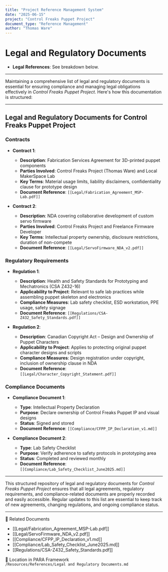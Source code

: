 ```yaml
---
title: "Project Reference Management System"
date: "2025-06-15"
project: "Control Freaks Puppet Project"
document_type: "Reference Management"
author: "Thomas Ware"
---
```


# Legal and Regulatory Documents

- **Legal References**: See breakdown below.

---
Maintaining a comprehensive list of legal and regulatory documents is essential for ensuring compliance and managing legal obligations effectively in *Control Freaks Puppet Project*. Here's how this documentation is structured:

---

## Legal and Regulatory Documents for Control Freaks Puppet Project

### Contracts

- **Contract 1**:  
  - **Description**: Fabrication Services Agreement for 3D-printed puppet components  
  - **Parties Involved**: Control Freaks Project (Thomas Ware) and Local MakerSpace Lab  
  - **Key Terms**: Material usage limits, liability disclaimers, confidentiality clause for prototype design  
  - **Document Reference**: `[[Legal/Fabrication_Agreement_MSP-Lab.pdf]]`

- **Contract 2**:  
  - **Description**: NDA covering collaborative development of custom servo firmware  
  - **Parties Involved**: Control Freaks Project and Freelance Firmware Developer  
  - **Key Terms**: Intellectual property ownership, disclosure restrictions, duration of non-compete  
  - **Document Reference**: `[[Legal/ServoFirmware_NDA_v2.pdf]]`

### Regulatory Requirements

- **Regulation 1**:  
  - **Description**: Health and Safety Standards for Prototyping and Mechatronics (CSA Z432-16)  
  - **Applicability to Project**: Relevant to safe lab practices while assembling puppet skeleton and electronics  
  - **Compliance Measures**: Lab safety checklist, ESD workstation, PPE usage, safety signage  
  - **Document Reference**: `[[Regulations/CSA-Z432_Safety_Standards.pdf]]`

- **Regulation 2**:  
  - **Description**: Canadian Copyright Act – Design and Ownership of Puppet Characters  
  - **Applicability to Project**: Applies to protecting original puppet character designs and scripts  
  - **Compliance Measures**: Design registration under copyright, inclusion of ownership clause in NDA  
  - **Document Reference**: `[[Legal/Character_Copyright_Statement.pdf]]`

### Compliance Documents

- **Compliance Document 1**:  
  - **Type**: Intellectual Property Declaration  
  - **Purpose**: Declare ownership of Control Freaks Puppet IP and visual designs  
  - **Status**: Signed and stored  
  - **Document Reference**: `[[Compliance/CFPP_IP_Declaration_v1.md]]`

- **Compliance Document 2**:  
  - **Type**: Lab Safety Checklist  
  - **Purpose**: Verify adherence to safety protocols in prototyping area  
  - **Status**: Completed and reviewed monthly  
  - **Document Reference**: `[[Compliance/Lab_Safety_Checklist_June2025.md]]`

---

This structured repository of legal and regulatory documents for *Control Freaks Puppet Project* ensures that all legal agreements, regulatory requirements, and compliance-related documents are properly recorded and easily accessible. Regular updates to this list are essential to keep track of new agreements, changing regulations, and ongoing compliance status.

---

🔗 Related Documents  
- [[Legal/Fabrication_Agreement_MSP-Lab.pdf]]  
- [[Legal/ServoFirmware_NDA_v2.pdf]]  
- [[Compliance/CFPP_IP_Declaration_v1.md]]  
- [[Compliance/Lab_Safety_Checklist_June2025.md]]  
- [[Regulations/CSA-Z432_Safety_Standards.pdf]]

📁 Location in PARA Framework  
`/Resources/References/Legal and Regulatory Documents.md`
